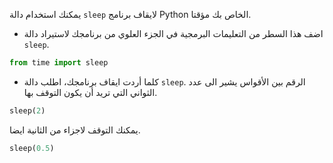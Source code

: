 يمكنك استخدام دالة `sleep` لايقاف برنامج Python الخاص بك مؤقتا.

+ اضف هذا السطر من التعليمات البرمجية في الجزء العلوي من برنامجك لاستيراد دالة `sleep`.

```python
from time import sleep
```

+ كلما أردت ايقاف برنامجك، اطلب دالة `sleep`. الرقم بين الأقواس يشير الى عدد الثواني التي تريد أن يكون التوقف بها.

```python
sleep(2)
```

يمكنك التوقف لاجزاء من الثانية ايضا.

```python
sleep(0.5)
```
